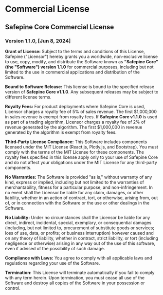 # Commercial License

## Safepine Core Commercial License

### Version 1.1.0, [Jun 8, 2024]

**Grant of License:** Subject to the terms and conditions of this License, Safepine ("Licensor") hereby grants you a worldwide, non-exclusive license to use, copy, modify, and distribute the Software known as **"Safepine Core" (the "Software") version 1.1.0** for commercial purposes, including but not limited to the use in commercial applications and distribution of the Software.

**Bound to Software Release:** This license is bound to the specified release version of **Safepine Core v1.1.0**. Any subsequent releases may be subject to different license terms.

**Royalty Fees:** For product deployments where Safepine Core is used, Licensor charges a royalty fee of 5% of sales revenue. The first $1,000,000 in sales revenue is exempt from royalty fees. If **Safepine Core v1.1.0** is used as part of a trading algorithm, Licensor charges a royalty fee of 2% of revenue generated by the algorithm. The first $1,000,000 in revenue generated by the algorithm is exempt from royalty fees.

**Third-Party License Compliance:** This Software includes components licensed under the MIT License (React.js, Plotly.js, and Bootstrap). You must comply with the terms of the MIT License for these components. The royalty fees specified in this license apply only to your use of Safepine Core and do not affect your obligations under the MIT License for any third-party components.

**No Warranties:** The Software is provided "as is," without warranty of any kind, express or implied, including but not limited to the warranties of merchantability, fitness for a particular purpose, and non-infringement. In no event shall the Licensor be liable for any claim, damages, or other liability, whether in an action of contract, tort, or otherwise, arising from, out of, or in connection with the Software or the use or other dealings in the Software.

**No Liability:** Under no circumstances shall the Licensor be liable for any direct, indirect, incidental, special, exemplary, or consequential damages (including, but not limited to, procurement of substitute goods or services; loss of use, data, or profits; or business interruption) however caused and on any theory of liability, whether in contract, strict liability, or tort (including negligence or otherwise) arising in any way out of the use of this software, even if advised of the possibility of such damage.

**Compliance with Laws:** You agree to comply with all applicable laws and regulations regarding your use of the Software.

**Termination:** This License will terminate automatically if you fail to comply with any term herein. Upon termination, you must cease all use of the Software and destroy all copies of the Software in your possession or control.
